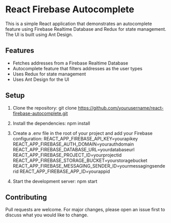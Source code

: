 # React Firebase Autocomplete

This is a simple React application that demonstrates an autocomplete feature using Firebase Realtime Database and Redux for state management. The UI is built using Ant Design.

## Features

- Fetches addresses from a Firebase Realtime Database
- Autocomplete feature that filters addresses as the user types
- Uses Redux for state management
- Uses Ant Design for the UI

## Setup

1. Clone the repository:
git clone https://github.com/yourusername/react-firebase-autocomplete.git


2. Install the dependencies:
npm install

3. Create a .env file in the root of your project and add your Firebase configuration:
REACT_APP_FIREBASE_API_KEY=yourapikey
REACT_APP_FIREBASE_AUTH_DOMAIN=yourauthdomain
REACT_APP_FIREBASE_DATABASE_URL=yourdatabaseurl
REACT_APP_FIREBASE_PROJECT_ID=yourprojectid
REACT_APP_FIREBASE_STORAGE_BUCKET=yourstoragebucket
REACT_APP_FIREBASE_MESSAGING_SENDER_ID=yourmessagingsenderid
REACT_APP_FIREBASE_APP_ID=yourappid

4. Start the development server:
npm start

## Contributing
Pull requests are welcome. For major changes, please open an issue first to discuss what you would like to change.